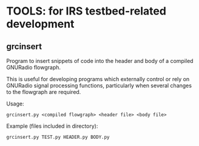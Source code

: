 
# TOOLS: for IRS testbed-related development

## grcinsert

Program to insert snippets of code into the header and body of a compiled GNURadio flowgraph.

This is useful for developing programs which externally control or rely on GNURadio signal processing functions, particularly when several changes to the flowgraph are required.

Usage:

`grcinsert.py <compiled flowgraph> <header file> <body file>`

Example (files included in directory):

`grcinsert.py TEST.py HEADER.py BODY.py`
